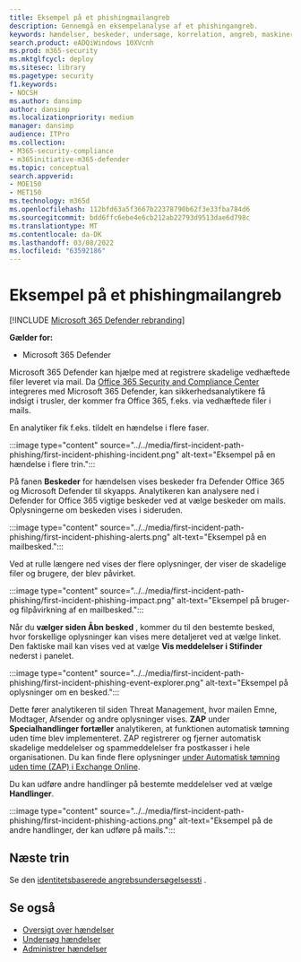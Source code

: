 ```yaml
---
title: Eksempel på et phishingmailangreb
description: Gennemgå en eksempelanalyse af et phishingangreb.
keywords: hændelser, beskeder, undersøge, korrelation, angreb, maskiner, enheder, brugere, identiteter, identitet, postkasse, mail, 365, microsoft, m365
search.product: eADQiWindows 10XVcnh
ms.prod: m365-security
ms.mktglfcycl: deploy
ms.sitesec: library
ms.pagetype: security
f1.keywords:
- NOCSH
ms.author: dansimp
author: dansimp
ms.localizationpriority: medium
manager: dansimp
audience: ITPro
ms.collection:
- M365-security-compliance
- m365initiative-m365-defender
ms.topic: conceptual
search.appverid:
- MOE150
- MET150
ms.technology: m365d
ms.openlocfilehash: 112bfd63a5f3667b22378790b62f3e33fba784d6
ms.sourcegitcommit: bdd6ffc6ebe4e6cb212ab22793d9513dae6d798c
ms.translationtype: MT
ms.contentlocale: da-DK
ms.lasthandoff: 03/08/2022
ms.locfileid: "63592186"
---
```

# <a name="example-of-a-phishing-email-attack"></a>Eksempel på et phishingmailangreb

[!INCLUDE [Microsoft 365 Defender rebranding](../includes/microsoft-defender.md)]

**Gælder for:**
- Microsoft 365 Defender

Microsoft 365 Defender kan hjælpe med at registrere skadelige vedhæftede filer leveret via mail. Da [Office 365 Security and Compliance Center](https://protection.office.com/) integreres med Microsoft 365 Defender, kan sikkerhedsanalytikere få indsigt i trusler, der kommer fra Office 365, f.eks. via vedhæftede filer i mails.

En analytiker fik f.eks. tildelt en hændelse i flere faser.
 
:::image type="content" source="../../media/first-incident-path-phishing/first-incident-phishing-incident.png" alt-text="Eksempel på en hændelse i flere trin."::: 

På fanen **Beskeder** for hændelsen vises beskeder fra Defender Office 365 og Microsoft Defender til skyapps. Analytikeren kan analysere ned i Defender for Office 365 vigtige beskeder ved at vælge beskeder om mails. Oplysningerne om beskeden vises i sideruden.

:::image type="content" source="../../media/first-incident-path-phishing/first-incident-phishing-alerts.png" alt-text="Eksempel på en mailbesked.":::
 
Ved at rulle længere ned vises der flere oplysninger, der viser de skadelige filer og brugere, der blev påvirket.

:::image type="content" source="../../media/first-incident-path-phishing/first-incident-phishing-impact.png" alt-text="Eksempel på bruger- og filpåvirkning af en mailbesked.":::
  
Når du **vælger siden Åbn besked** , kommer du til den bestemte besked, hvor forskellige oplysninger kan vises mere detaljeret ved at vælge linket. Den faktiske mail kan vises ved at vælge **Vis meddelelser i Stifinder** nederst i panelet.
 
:::image type="content" source="../../media/first-incident-path-phishing/first-incident-phishing-event-explorer.png" alt-text="Eksempel på oplysninger om en besked."::: 

Dette fører analytikeren til siden Threat Management, hvor mailen Emne, Modtager, Afsender og andre oplysninger vises. **ZAP** under **Specialhandlinger fortæller** analytikeren, at funktionen automatisk tømning uden time blev implementeret. ZAP registrerer og fjerner automatisk skadelige meddelelser og spammeddelelser fra postkasser i hele organisationen. Du kan finde flere oplysninger [under Automatisk tømning uden time (ZAP) i Exchange Online](../office-365-security/zero-hour-auto-purge.md).

Du kan udføre andre handlinger på bestemte meddelelser ved at vælge **Handlinger**. 
 
:::image type="content" source="../../media/first-incident-path-phishing/first-incident-phishing-actions.png" alt-text="Eksempel på de andre handlinger, der kan udføre på mails."::: 

## <a name="next-step"></a>Næste trin

Se den [identitetsbaserede angrebsundersøgelsessti](first-incident-path-identity.md) .

## <a name="see-also"></a>Se også

- [Oversigt over hændelser](incidents-overview.md)
- [Undersøg hændelser](investigate-incidents.md)
- [Administrer hændelser](manage-incidents.md)
